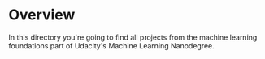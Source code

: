 
# Overview
In this directory you're going to find all projects from the machine learning foundations part of Udacity's Machine Learning Nanodegree.
